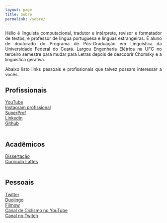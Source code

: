 ```yaml
---
layout: page
title: Sobre
permalink: /sobre/
---
```


<style>body {text-align: justify}</style>

Hélio é linguista computacional, tradutor e intérprete, revisor e formatador de textos, e professor de língua portuguesa e línguas estrangeiras. É aluno de doutorado do Programa de Pós-Graduação em Linguística da Universidade Federal do Ceará. Largou Engenharia Elétrica na UFC no terceiro semestre para mudar para Letras depois de descobrir Chomsky e a linguística gerativa.

Abaixo listo links pessoais e profissionais que talvez possam interessar a vocês.<br>

## Profissionais
[YouTube][yt]<br>
[Instagram profissional][insta]<br>
[SuperProf][super]<br>
[LinkedIn][linkedin]<br>
[Github][gh]<br>
<br>

## Acadêmicos
[Dissertação][diss]<br>
[Currículo Lattes][lattes]<br>
<br>

## Pessoais
[Twitter][twitter]<br>
[Duolingo][duo]<br>
[Filmow][filmow]<br>
[Canal de Ciclismo no YouTube][yt-ciclo]<br>
[Canal no Twitch][twitch]<br>

[yt]: https://www.youtube.com/channel/UCUaOYCb83aqTGktQ0EVHnZQ
[insta]: https://www.instagram.com/prof.heliolbs/
[super]: https://www.superprof.com.br/graduado-letras-mestre-doutorando-linguistica-aulas-ingles-iniciante-intermediario-fortaleza.html
[linkedin]: https://www.linkedin.com/in/heliolbs/
[gh]: https://github.com/heliolbs
[twitter]: https://twitter.com/HelioLeonam
[duo]: https://www.duolingo.com/profile/HelioLBS
[filmow]: https://filmow.com/usuario/heliolbs
[yt-ciclo]: https://www.youtube.com/channel/UCCZ-xtPo3qCa9W8ubCGxb4Q
[twitch]: https://www.twitch.tv/heliolbs
[diss]: http://www.repositorio.ufc.br/handle/riufc/47136
[lattes]: http://lattes.cnpq.br/9522346474673617